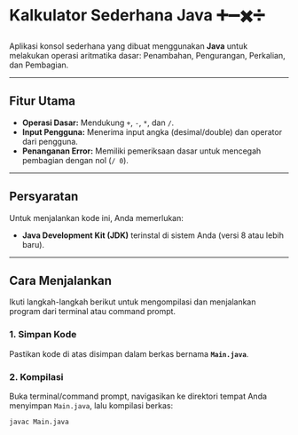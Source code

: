 # Kalkulator Sederhana Java ➕➖✖️➗

Aplikasi konsol sederhana yang dibuat menggunakan **Java** untuk melakukan operasi aritmatika dasar: Penambahan, Pengurangan, Perkalian, dan Pembagian.

---

## Fitur Utama

* **Operasi Dasar:** Mendukung `+`, `-`, `*`, dan `/`.
* **Input Pengguna:** Menerima input angka (desimal/double) dan operator dari pengguna.
* **Penanganan Error:** Memiliki pemeriksaan dasar untuk mencegah pembagian dengan nol (`/ 0`).

---

## Persyaratan

Untuk menjalankan kode ini, Anda memerlukan:

* **Java Development Kit (JDK)** terinstal di sistem Anda (versi 8 atau lebih baru).

---

## Cara Menjalankan

Ikuti langkah-langkah berikut untuk mengompilasi dan menjalankan program dari terminal atau command prompt.

### 1. Simpan Kode

Pastikan kode di atas disimpan dalam berkas bernama **`Main.java`**.

### 2. Kompilasi

Buka terminal/command prompt, navigasikan ke direktori tempat Anda menyimpan `Main.java`, lalu kompilasi berkas:

```bash
javac Main.java